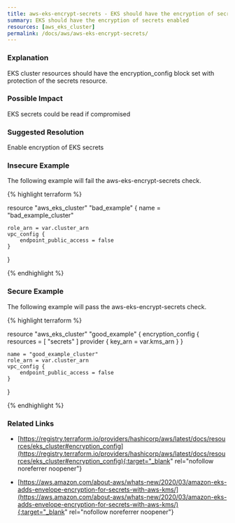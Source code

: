 ```yaml
---
title: aws-eks-encrypt-secrets - EKS should have the encryption of secrets enabled
summary: EKS should have the encryption of secrets enabled 
resources: [aws_eks_cluster] 
permalink: /docs/aws/aws-eks-encrypt-secrets/
---
```

### Explanation


EKS cluster resources should have the encryption_config block set with protection of the secrets resource.


### Possible Impact
EKS secrets could be read if compromised

### Suggested Resolution
Enable encryption of EKS secrets


### Insecure Example

The following example will fail the aws-eks-encrypt-secrets check.

{% highlight terraform %}

resource "aws_eks_cluster" "bad_example" {
    name = "bad_example_cluster"

    role_arn = var.cluster_arn
    vpc_config {
        endpoint_public_access = false
    }
}

{% endhighlight %}



### Secure Example

The following example will pass the aws-eks-encrypt-secrets check.

{% highlight terraform %}

resource "aws_eks_cluster" "good_example" {
    encryption_config {
        resources = [ "secrets" ]
        provider {
            key_arn = var.kms_arn
        }
    }

    name = "good_example_cluster"
    role_arn = var.cluster_arn
    vpc_config {
        endpoint_public_access = false
    }
}

{% endhighlight %}



### Related Links


- [https://registry.terraform.io/providers/hashicorp/aws/latest/docs/resources/eks_cluster#encryption_config](https://registry.terraform.io/providers/hashicorp/aws/latest/docs/resources/eks_cluster#encryption_config){:target="_blank" rel="nofollow noreferrer noopener"}

- [https://aws.amazon.com/about-aws/whats-new/2020/03/amazon-eks-adds-envelope-encryption-for-secrets-with-aws-kms/](https://aws.amazon.com/about-aws/whats-new/2020/03/amazon-eks-adds-envelope-encryption-for-secrets-with-aws-kms/){:target="_blank" rel="nofollow noreferrer noopener"}


